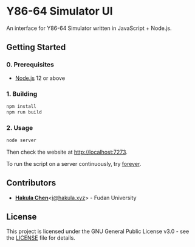 # Y86-64 Simulator UI

An interface for Y86-64 Simulator written in JavaScript + Node.js.

## Getting Started

### 0. Prerequisites

- [Node.js](https://nodejs.org/en/download) 12 or above

### 1. Building

```bash
npm install
npm run build
```

### 2. Usage

```bash
node server
```

Then check the website at <http://localhost:7273>.

To run the script on a server continuously, try [forever](https://www.npmjs.com/package/forever).

## Contributors

- [**Hakula Chen**](https://github.com/hakula139)<[i@hakula.xyz](mailto:i@hakula.xyz)> - Fudan University

## License

This project is licensed under the GNU General Public License v3.0 - see the [LICENSE](https://github.com/hakula139/Y86-64-Simulator/blob/master/LICENSE) file for details.
